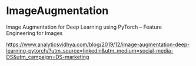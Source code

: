 # ImageAugmentation
Image Augmentation for Deep Learning using PyTorch – Feature Engineering for Images

https://www.analyticsvidhya.com/blog/2019/12/image-augmentation-deep-learning-pytorch/?utm_source=linkedin&utm_medium=social-media-DS&utm_campaign=DS-marketing
